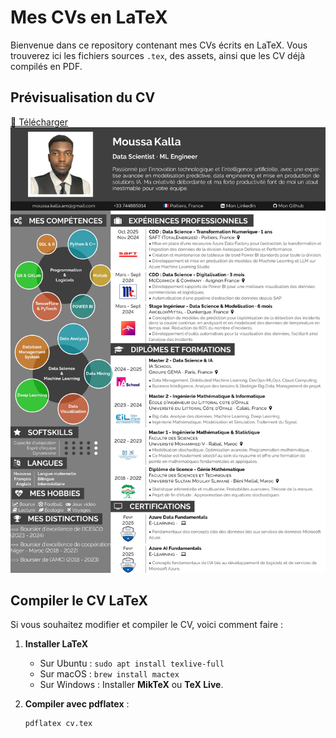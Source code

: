 # Mes CVs en LaTeX

Bienvenue dans ce repository contenant mes CVs écrits en LaTeX. Vous trouverez ici les fichiers sources `.tex`, des assets, ainsi que les CV déjà compilés en PDF.

## Prévisualisation du CV

[📄 Télécharger](https://github.com/Moussa-Kalla/Mes-CVs/blob/main/Mon_CV.pdf)
![Aperçu du projet](https://github.com/Moussa-Kalla/Mes-CVs/blob/main/assets/Mon_CV.png?raw=true)


## Compiler le CV LaTeX

Si vous souhaitez modifier et compiler le CV, voici comment faire :

1. **Installer LaTeX**  
   - Sur Ubuntu : `sudo apt install texlive-full`
   - Sur macOS : `brew install mactex`
   - Sur Windows : Installer **MikTeX** ou **TeX Live**.

2. **Compiler avec pdflatex** :
   ```bash
   pdflatex cv.tex